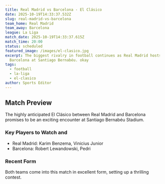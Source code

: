 ```yaml
---
title: Real Madrid vs Barcelona - El Clásico
date: 2025-10-19T14:33:37.532Z
slug: real-madrid-vs-barcelona
team_home: Real Madrid
team_away: Barcelona
league: La Liga
match_date: 2025-10-19T14:33:37.615Z
match_time: 20:00
status: scheduled
featured_image: /images/el-clasico.jpg
excerpt: The biggest rivalry in football continues as Real Madrid hosts
  Barcelona at Santiago Bernabéu. okay
tags:
  - football
  - la-liga
  - el-clasico
author: Sports Editor
---
```

## Match Preview

The highly anticipated El Clásico between Real Madrid and Barcelona promises to be an exciting encounter at Santiago Bernabéu Stadium.

### Key Players to Watch and

* Real Madrid: Karim Benzema, Vinicius Junior
* Barcelona: Robert Lewandowski, Pedri

### Recent Form

Both teams come into this match in excellent form, setting up a thrilling contest.